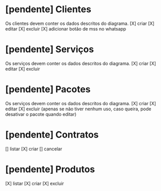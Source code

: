 <!-- # [pendente] Usuários
[] criar 
[] editar 
[] excluir
[] login -->
# [pendente] Clientes
Os clientes devem conter os dados descritos do diagrama.
[X] criar 
[X] editar 
[X] excluir
[X] adicionar botão de mss no whatsapp
# [pendente] Serviços
Os serviços devem conter os dados descritos do diagrama.
[X] criar 
[X] editar 
[X] excluir
# [pendente] Pacotes
Os serviços devem conter os dados descritos do diagrama.
[X] criar 
[X] editar 
[X] excluir (apenas se não tiver nenhum uso, caso queira, pode desativar o pacote quando editar)
# [pendente] Contratos
[] listar
[X] criar 
[] cancelar
# [pendente] Produtos
[X] listar
[X] criar 
[X] excluir